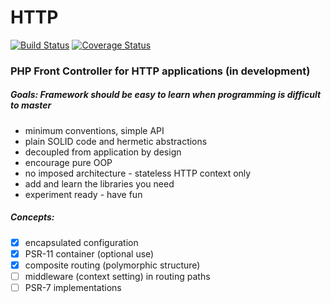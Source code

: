 # HTTP
[![Build Status](https://travis-ci.org/shudd3r/polymorphine-http.svg?branch=develop)](https://travis-ci.org/shudd3r/polymorphine-http)
[![Coverage Status](https://coveralls.io/repos/github/shudd3r/polymorphine-http/badge.svg?branch=develop)](https://coveralls.io/github/shudd3r/polymorphine-http?branch=develop)
### PHP Front Controller for HTTP applications (in development)

##### Goals: Framework should be *easy to learn* when programming is *difficult to master*
- minimum conventions, simple API
- plain SOLID code and hermetic abstractions
- decoupled from application by design
- encourage pure OOP
- no imposed architecture - stateless HTTP context only
- add and learn the libraries you need
- experiment ready - have fun

##### Concepts:
- [x] encapsulated configuration
- [x] PSR-11 container (optional use)
- [x] composite routing (polymorphic structure)
- [ ] middleware (context setting) in routing paths
- [ ] PSR-7 implementations
